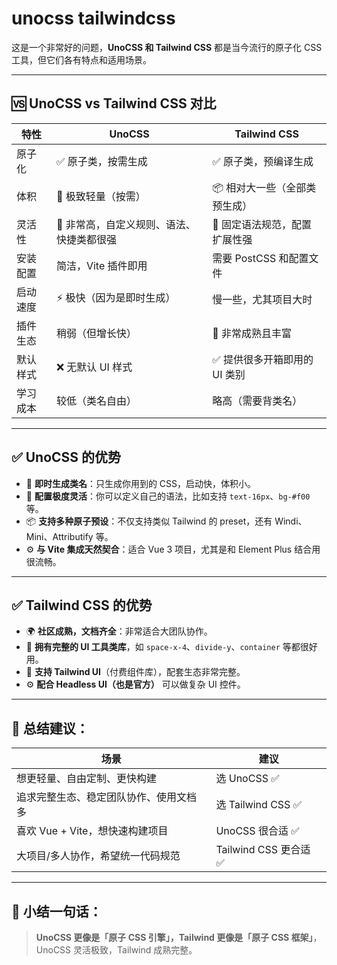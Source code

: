 # unocss tailwindcss

这是一个非常好的问题，**UnoCSS 和 Tailwind CSS** 都是当今流行的原子化 CSS 工具，但它们各有特点和适用场景。

---

## 🆚 UnoCSS vs Tailwind CSS 对比

| 特性   | UnoCSS                 | Tailwind CSS      |
|------|------------------------|-------------------|
| 原子化  | ✅ 原子类，按需生成             | ✅ 原子类，预编译生成       |
| 体积   | 🚀 极致轻量（按需）            | 📦 相对大一些（全部类预生成）  |
| 灵活性  | 🧩 非常高，自定义规则、语法、快捷类都很强 | 📐 固定语法规范，配置扩展性强  |
| 安装配置 | 简洁，Vite 插件即用           | 需要 PostCSS 和配置文件  |
| 启动速度 | ⚡ 极快（因为是即时生成）          | 慢一些，尤其项目大时        |
| 插件生态 | 稍弱（但增长快）               | 🌳 非常成熟且丰富        |
| 默认样式 | ❌ 无默认 UI 样式            | ✅ 提供很多开箱即用的 UI 类别 |
| 学习成本 | 较低（类名自由）               | 略高（需要背类名）         |

---

## ✅ UnoCSS 的优势

- 🌟 **即时生成类名**：只生成你用到的 CSS，启动快，体积小。
- 🔧 **配置极度灵活**：你可以定义自己的语法，比如支持 `text-16px`、`bg-#f00` 等。
- 📦 **支持多种原子预设**：不仅支持类似 Tailwind 的 preset，还有 Windi、Mini、Attributify 等。
- ⚙️ **与 Vite 集成天然契合**：适合 Vue 3 项目，尤其是和 Element Plus 结合用很流畅。

---

## ✅ Tailwind CSS 的优势

- 🌍 **社区成熟，文档齐全**：非常适合大团队协作。
- 🧱 **拥有完整的 UI 工具类库**，如 `space-x-4`、`divide-y`、`container` 等都很好用。
- 🔌 **支持 Tailwind UI**（付费组件库），配套生态非常完整。
- ⚙️ **配合 Headless UI（也是官方）** 可以做复杂 UI 控件。

---

## 🧠 总结建议：

| 场景                    | 建议                 |
|-----------------------|--------------------|
| 想更轻量、自由定制、更快构建        | 选 UnoCSS ✅         |
| 追求完整生态、稳定团队协作、使用文档多   | 选 Tailwind CSS ✅   |
| 喜欢 Vue + Vite，想快速构建项目 | UnoCSS 很合适 ✅       |
| 大项目/多人协作，希望统一代码规范     | Tailwind CSS 更合适 ✅ |

---

## 🚀 小结一句话：

> **UnoCSS 更像是「原子 CSS 引擎」，Tailwind 更像是「原子 CSS 框架」**，UnoCSS 灵活极致，Tailwind 成熟完整。
